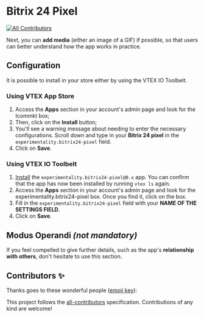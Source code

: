 # Bitrix 24 Pixel

<!-- DOCS-IGNORE:start -->
<!-- ALL-CONTRIBUTORS-BADGE:START - Do not remove or modify this section -->
[![All Contributors](https://img.shields.io/badge/all_contributors-0-orange.svg?style=flat-square)](#contributors-)
<!-- ALL-CONTRIBUTORS-BADGE:END -->
<!-- DOCS-IGNORE:end -->

Next, you can **add media** (either an image of a GIF) if possible, so that users can better understand how the app works in practice. 

## Configuration

It is possible to install in your store either by using the VTEX IO Toolbelt.

### Using VTEX App Store

1. Access the **Apps** section in your account's admin page and look for the Icommkt box;
2. Then, click on the **Install** button;
3. You'll see a warning message about needing to enter the necessary configurations. Scroll down and type in your **Bitrix 24 pixel** in the `experimentality.bitrix24-pixel` field.
4. Click on **Save**.

### Using VTEX IO Toolbelt

1. [Install](https://vtex.io/docs/recipes/development/installing-an-app/) the `experimentality.bitrix24-pixel@0.x` app. You can confirm that the app has now been installed by running `vtex ls` again. 
2. Access the **Apps** section in your account's admin page and look for the experimentality.bitrix24-pixel box. Once you find it, click on the box.
3. Fill in the `experimentality.bitrix24-pixel` field with your **NAME OF THE SETTINGS FIELD**.
4. Click on **Save**.

<!-- Remember to also **showcase any necessary disclaimer** related to the app in this section, such as the different behavior it may display during its configuration. -->

## Modus Operandi *(not mandatory)*

If you feel compelled to give further details, such as the app's **relationship with others**, don't hesitate to use this section. 

<!-- DOCS-IGNORE:start -->
## Contributors ✨

Thanks goes to these wonderful people ([emoji key](https://allcontributors.org/docs/en/emoji-key)):

<!-- ALL-CONTRIBUTORS-LIST:START - Do not remove or modify this section -->
<!-- prettier-ignore-start -->
<!-- markdownlint-disable -->
<!-- markdownlint-enable -->
<!-- prettier-ignore-end -->
<!-- ALL-CONTRIBUTORS-LIST:END -->

This project follows the [all-contributors](https://github.com/all-contributors/all-contributors) specification. Contributions of any kind are welcome!
<!-- DOCS-IGNORE:end -->
